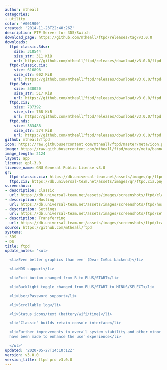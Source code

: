 ```yaml
---
author: mtheall
categories:
- utility
color: '#001900'
created: '2014-11-23T22:40:26Z'
description: FTP Server for 3DS/Switch
download_page: https://github.com/mtheall/ftpd/releases/tag/v3.0.0
downloads:
  ftpd-classic.3dsx:
    size: 318544
    size_str: 311 KiB
    url: https://github.com/mtheall/ftpd/releases/download/v3.0.0/ftpd-classic.3dsx
  ftpd-classic.cia:
    size: 616896
    size_str: 602 KiB
    url: https://github.com/mtheall/ftpd/releases/download/v3.0.0/ftpd-classic.cia
  ftpd.3dsx:
    size: 530020
    size_str: 517 KiB
    url: https://github.com/mtheall/ftpd/releases/download/v3.0.0/ftpd.3dsx
  ftpd.cia:
    size: 787392
    size_str: 768 KiB
    url: https://github.com/mtheall/ftpd/releases/download/v3.0.0/ftpd.cia
  ftpd.nds:
    size: 383488
    size_str: 374 KiB
    url: https://github.com/mtheall/ftpd/releases/download/v3.0.0/ftpd.nds
github: mtheall/ftpd
icon: https://raw.githubusercontent.com/mtheall/ftpd/master/meta/icon.png
image: https://raw.githubusercontent.com/mtheall/ftpd/master/meta/banner.png
image_length: 2124
layout: app
license: gpl-3.0
license_name: GNU General Public License v3.0
qr:
  ftpd-classic.cia: https://db.universal-team.net/assets/images/qr/ftpd-classic.cia.png
  ftpd.cia: https://db.universal-team.net/assets/images/qr/ftpd.cia.png
screenshots:
- description: Classic
  url: https://db.universal-team.net/assets/images/screenshots/ftpd/classic.png
- description: Hosting
  url: https://db.universal-team.net/assets/images/screenshots/ftpd/hosting.png
- description: Settings
  url: https://db.universal-team.net/assets/images/screenshots/ftpd/settings.png
- description: Transferring
  url: https://db.universal-team.net/assets/images/screenshots/ftpd/transferring.png
source: https://github.com/mtheall/ftpd
systems:
- 3DS
- DS
title: ftpd
update_notes: '<ul>

  <li>Even better graphics than ever (Dear ImGui backend)</li>

  <li>NDS support</li>

  <li>Exit button changed from B to PLUS/START</li>

  <li>Backlight toggle changed from PLUS/START to MINUS/SELECT</li>

  <li>User/Password support</li>

  <li>Scrollable log</li>

  <li>Status icons/text (battery/wifi/time)</li>

  <li>"Classic" builds retain console interface</li>

  <li>Further improvements to overall system stability and other minor adjustments
  have been made to enhance the user experience</li>

  </ul>'
updated: '2020-05-27T14:10:12Z'
version: v3.0.0
version_title: ftpd pro v3.0.0
---
```

